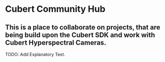 # Cubert Community Hub
## This is a place to collaborate on projects, that are being build upon the Cubert SDK and work with Cubert Hyperspectral Cameras. 

TODO: Add Explanatory Text. 
